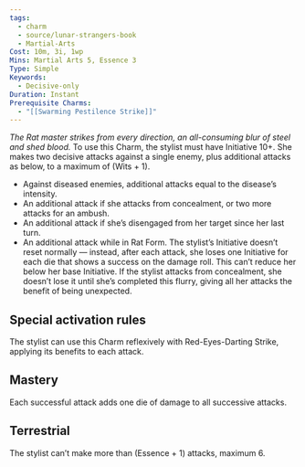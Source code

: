 ```yaml
---
tags:
  - charm
  - source/lunar-strangers-book
  - Martial-Arts
Cost: 10m, 3i, 1wp
Mins: Martial Arts 5, Essence 3
Type: Simple
Keywords:
  - Decisive-only
Duration: Instant
Prerequisite Charms:
  - "[[Swarming Pestilence Strike]]"
---
```

*The Rat master strikes from every direction, an all-consuming blur of steel and shed blood.*
To use this Charm, the stylist must have Initiative 10+. She makes two decisive attacks against a single enemy, plus additional attacks as below, to a maximum of (Wits + 1).
 - Against diseased enemies, additional attacks equal to the disease’s intensity.
 - An additional attack if she attacks from concealment, or two more attacks for an ambush.
 - An additional attack if she’s disengaged from her target since her last turn.
 - An additional attack while in Rat Form.
The stylist’s Initiative doesn’t reset normally — instead, after each attack, she loses one Initiative for each die that shows a success on the damage roll. This can’t reduce her below her base Initiative.
If the stylist attacks from concealment, she doesn’t lose it until she’s completed this flurry, giving all her attacks the benefit of being unexpected.
## Special activation rules
The stylist can use this Charm reflexively with Red-Eyes-Darting Strike, applying its benefits to each attack.
## Mastery
Each successful attack adds one die of damage to all successive attacks.
## Terrestrial
The stylist can’t make more than (Essence + 1) attacks, maximum 6.